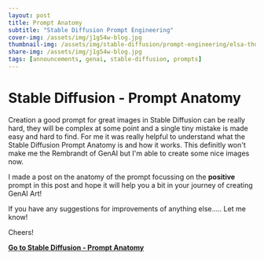 ```yaml
---
layout: post
title: Prompt Anatomy
subtitle: "Stable Diffusion Prompt Engineering"
cover-img: /assets/img/j1g54w-blog.jpg
thumbnail-img: /assets/img/stable-diffusion/prompt-engineering/elsa-thumb.png
share-img: /assets/img/j1g54w-blog.jpg
tags: [announcements, genai, stable-diffusion, prompts]
---
```


# Stable Diffusion - Prompt Anatomy

Creation a good prompt for great images in Stable Diffusion can be really hard, they will be complex at some point and a single tiny mistake is made easy and hard to find. For me it was really helpful to understand what the Stable Diffusion Prompt Anatomy is and how it works. This definitly won't make me the Rembrandt of GenAI but I'm able to create some nice images now.

I made a post on the anatomy of the prompt focussing on the **positive** prompt in this post and hope it will help you a bit in your journey of creating GenAI Art!

If you have any suggestions for improvements of anything else..... Let me know!

Cheers!

**[Go to Stable Diffusion - Prompt Anatomy](https://j1g54w.hackwerk.xyz/stable-diffusion/prompt-engineering/)**
